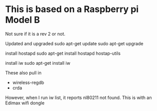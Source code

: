 This is based on a Raspberry pi Model B 
=======================================

Not sure if it is a rev 2 or not.

Updated and upgraded
sudo apt-get update
sudo apt-get upgrade

install hostapd
sudo apt-get install hostapd hostap-utils

install iw
sudo apt-get install iw

These also pull in 
* wireless-regdb
* crda

However, when I run iw list, it reports nl80211 not found. This is with an Edimax wifi dongle
